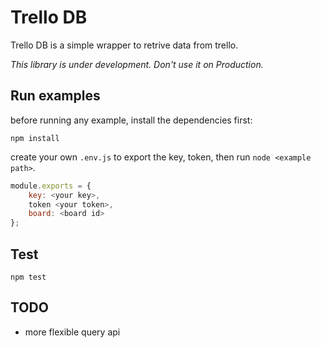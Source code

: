 # Trello DB

Trello DB is a simple wrapper to retrive data from trello.

*This library is under development. Don't use it on Production.*

## Run examples

before running any example, install the dependencies first:

```
npm install
```

create your own `.env.js` to export the key, token, then run `node <example path>`.

```javascript
module.exports = {
    key: <your key>,
    token <your token>,
    board: <board id>
};
```

## Test

```
npm test
```

## TODO

- more flexible query api
